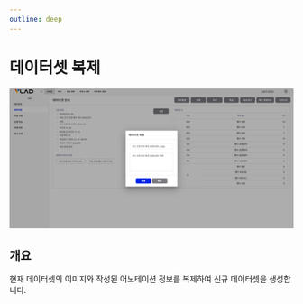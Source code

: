 ```yaml
---
outline: deep
---
```


# 데이터셋 복제

![데이터셋 복제](/public/ko/data/dataset-clone.png)


## 개요
현재 데이터셋의 이미지와 작성된 어노테이션 정보를 복제하여 신규 데이터셋을 생성합니다.  

